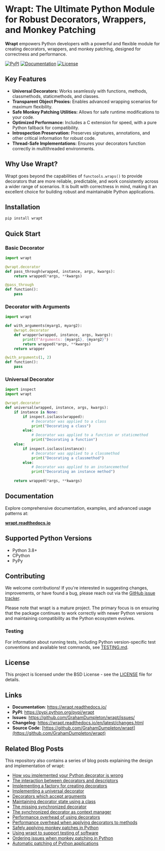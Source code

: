 # Wrapt: The Ultimate Python Module for Robust Decorators, Wrappers, and Monkey Patching

**Wrapt** empowers Python developers with a powerful and flexible module for creating decorators, wrappers, and monkey patching, designed for correctness and performance.

[![PyPI](https://img.shields.io/pypi/v/wrapt.svg?logo=python&cacheSeconds=3600)](https://pypi.python.org/pypi/wrapt)
[![Documentation](https://img.shields.io/badge/docs-wrapt.readthedocs.io-blue.svg)](https://wrapt.readthedocs.io/)
[![License](https://img.shields.io/badge/license-BSD-green.svg)](LICENSE)

## Key Features

*   **Universal Decorators:** Works seamlessly with functions, methods, classmethods, staticmethods, and classes.
*   **Transparent Object Proxies:** Enables advanced wrapping scenarios for maximum flexibility.
*   **Safe Monkey Patching Utilities:** Allows for safe runtime modifications to your code.
*   **Optimized Performance:** Includes a C extension for speed, with a pure Python fallback for compatibility.
*   **Introspection Preservation:** Preserves signatures, annotations, and other critical information for robust code.
*   **Thread-Safe Implementations:** Ensures your decorators function correctly in multithreaded environments.

## Why Use Wrapt?

Wrapt goes beyond the capabilities of `functools.wraps()` to provide decorators that are more reliable, predictable, and work consistently across a wider range of scenarios. It is built with correctness in mind, making it an excellent choice for building robust and maintainable Python applications.

## Installation

```bash
pip install wrapt
```

## Quick Start

### Basic Decorator

```python
import wrapt

@wrapt.decorator
def pass_through(wrapped, instance, args, kwargs):
    return wrapped(*args, **kwargs)

@pass_through
def function():
    pass
```

### Decorator with Arguments

```python
import wrapt

def with_arguments(myarg1, myarg2):
    @wrapt.decorator
    def wrapper(wrapped, instance, args, kwargs):
        print(f"Arguments: {myarg1}, {myarg2}")
        return wrapped(*args, **kwargs)
    return wrapper

@with_arguments(1, 2)
def function():
    pass
```

### Universal Decorator

```python
import inspect
import wrapt

@wrapt.decorator
def universal(wrapped, instance, args, kwargs):
    if instance is None:
        if inspect.isclass(wrapped):
            # Decorator was applied to a class
            print("Decorating a class")
        else:
            # Decorator was applied to a function or staticmethod
            print("Decorating a function")
    else:
        if inspect.isclass(instance):
            # Decorator was applied to a classmethod
            print("Decorating a classmethod")
        else:
            # Decorator was applied to an instancemethod
            print("Decorating an instance method")
    
    return wrapped(*args, **kwargs)
```

## Documentation

Explore comprehensive documentation, examples, and advanced usage patterns at:

**[wrapt.readthedocs.io](https://wrapt.readthedocs.io/)**

## Supported Python Versions

*   Python 3.8+
*   CPython
*   PyPy

## Contributing

We welcome contributions! If you're interested in suggesting changes, improvements, or have found a bug, please reach out via the [GitHub issue tracker](https://github.com/GrahamDumpleton/wrapt/issues/).

Please note that wrapt is a mature project. The primary focus is on ensuring that the package continues to work correctly with newer Python versions and maintaining compatibility as the Python ecosystem evolves.

### Testing

For information about running tests, including Python version-specific test conventions and available test commands, see [TESTING.md](TESTING.md).

## License

This project is licensed under the BSD License - see the [LICENSE](LICENSE) file for details.

## Links

*   **Documentation**: https://wrapt.readthedocs.io/
*   **PyPI**: https://pypi.python.org/pypi/wrapt
*   **Issues**: https://github.com/GrahamDumpleton/wrapt/issues/
*   **Changelog**: https://wrapt.readthedocs.io/en/latest/changes.html
*   **Source Code**: [https://github.com/GrahamDumpleton/wrapt](https://github.com/GrahamDumpleton/wrapt)

## Related Blog Posts

This repository also contains a series of blog posts explaining the design and implementation of wrapt:

-   [How you implemented your Python decorator is wrong](blog/01-how-you-implemented-your-python-decorator-is-wrong.md)
-   [The interaction between decorators and descriptors](blog/02-the-interaction-between-decorators-and-descriptors.md)
-   [Implementing a factory for creating decorators](blog/03-implementing-a-factory-for-creating-decorators.md)
-   [Implementing a universal decorator](blog/04-implementing-a-universal-decorator.md)
-   [Decorators which accept arguments](blog/05-decorators-which-accept-arguments.md)
-   [Maintaining decorator state using a class](blog/06-maintaining-decorator-state-using-a-class.md)
-   [The missing synchronized decorator](blog/07-the-missing-synchronized-decorator.md)
-   [The synchronized decorator as context manager](blog/08-the-synchronized-decorator-as-context-manager.md)
-   [Performance overhead of using decorators](blog/09-performance-overhead-of-using-decorators.md)
-   [Performance overhead when applying decorators to methods](blog/10-performance-overhead-when-applying-decorators-to-methods.md)
-   [Safely applying monkey patches in Python](blog/11-safely-applying-monkey-patches-in-python.md)
-   [Using wrapt to support testing of software](blog/12-using-wrapt-to-support-testing-of-software.md)
-   [Ordering issues when monkey patching in Python](blog/13-ordering-issues-when-monkey-patching-in-python.md)
-   [Automatic patching of Python applications](blog/14-automatic-patching-of-python-applications.md)